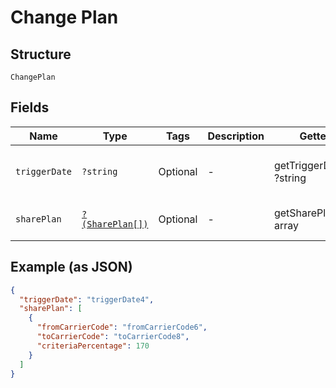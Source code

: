 
# Change Plan

## Structure

`ChangePlan`

## Fields

| Name | Type | Tags | Description | Getter | Setter |
|  --- | --- | --- | --- | --- | --- |
| `triggerDate` | `?string` | Optional | - | getTriggerDate(): ?string | setTriggerDate(?string triggerDate): void |
| `sharePlan` | [`?(SharePlan[])`](../../doc/models/share-plan.md) | Optional | - | getSharePlan(): ?array | setSharePlan(?array sharePlan): void |

## Example (as JSON)

```json
{
  "triggerDate": "triggerDate4",
  "sharePlan": [
    {
      "fromCarrierCode": "fromCarrierCode6",
      "toCarrierCode": "toCarrierCode8",
      "criteriaPercentage": 170
    }
  ]
}
```

